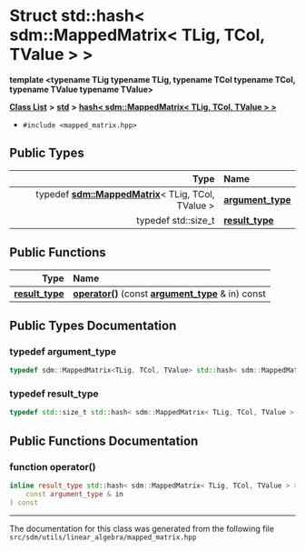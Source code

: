 
# Struct std::hash&lt; sdm::MappedMatrix&lt; TLig, TCol, TValue &gt; &gt;

<link rel="stylesheet" href="https://cdnjs.cloudflare.com/ajax/libs/KaTeX/0.5.1/katex.min.css">
<link rel="stylesheet" href="https://cdn.jsdelivr.net/github-markdown-css/2.2.1/github-markdown.css"/>


**template &lt;typename TLig typename TLig, typename TCol typename TCol, typename TValue typename TValue&gt;**


[**Class List**](annotated.md) **>** [**std**](namespacestd.md) **>** [**hash&lt; sdm::MappedMatrix&lt; TLig, TCol, TValue &gt; &gt;**](structstd_1_1hash_3_01sdm_1_1MappedMatrix_3_01TLig_00_01TCol_00_01TValue_01_4_01_4.md)





* `#include <mapped_matrix.hpp>`











## Public Types

| Type | Name |
| ---: | :--- |
| typedef [**sdm::MappedMatrix**](classsdm_1_1MappedMatrix.md)&lt; TLig, TCol, TValue &gt; | [**argument\_type**](structstd_1_1hash_3_01sdm_1_1MappedMatrix_3_01TLig_00_01TCol_00_01TValue_01_4_01_4.md#typedef-argument-type)  <br> |
| typedef std::size\_t | [**result\_type**](structstd_1_1hash_3_01sdm_1_1MappedMatrix_3_01TLig_00_01TCol_00_01TValue_01_4_01_4.md#typedef-result-type)  <br> |




## Public Functions

| Type | Name |
| ---: | :--- |
|  [**result\_type**](structstd_1_1hash_3_01sdm_1_1MappedMatrix_3_01TLig_00_01TCol_00_01TValue_01_4_01_4.md#typedef-result-type) | [**operator()**](structstd_1_1hash_3_01sdm_1_1MappedMatrix_3_01TLig_00_01TCol_00_01TValue_01_4_01_4.md#function-operator()) (const [**argument\_type**](structstd_1_1hash_3_01sdm_1_1MappedMatrix_3_01TLig_00_01TCol_00_01TValue_01_4_01_4.md#typedef-argument-type) & in) const<br> |








## Public Types Documentation


### typedef argument\_type 


```cpp
typedef sdm::MappedMatrix<TLig, TCol, TValue> std::hash< sdm::MappedMatrix< TLig, TCol, TValue > >::argument_type;
```



### typedef result\_type 


```cpp
typedef std::size_t std::hash< sdm::MappedMatrix< TLig, TCol, TValue > >::result_type;
```


## Public Functions Documentation


### function operator() 


```cpp
inline result_type std::hash< sdm::MappedMatrix< TLig, TCol, TValue > >::operator() (
    const argument_type & in
) const
```



------------------------------
The documentation for this class was generated from the following file `src/sdm/utils/linear_algebra/mapped_matrix.hpp`